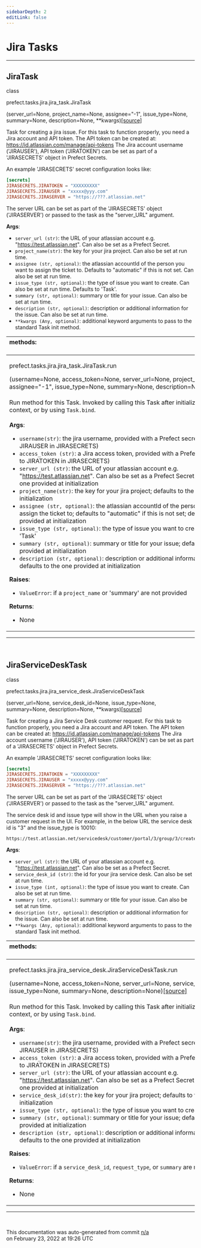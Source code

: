 ```yaml
---
sidebarDepth: 2
editLink: false
---
```

# Jira Tasks
---
 ## JiraTask
 <div class='class-sig' id='prefect-tasks-jira-jira-task-jiratask'><p class="prefect-sig">class </p><p class="prefect-class">prefect.tasks.jira.jira_task.JiraTask</p>(server_url=None, project_name=None, assignee=&quot;-1&quot;, issue_type=None, summary=None, description=None, **kwargs)<span class="source"><a href="https://github.com/PrefectHQ/prefect/blob/master/src/prefect/tasks/jira/jira_task.py#L8">[source]</a></span></div>

Task for creating a jira issue. For this task to function properly, you need a Jira account and API token.  The API token can be created at: https://id.atlassian.com/manage/api-tokens The Jira account username ('JIRAUSER'), API token ('JIRATOKEN') can be set as part of a 'JIRASECRETS' object in Prefect Secrets.

An example 'JIRASECRETS' secret configuration looks like:


```toml
[secrets]
JIRASECRETS.JIRATOKEN = "XXXXXXXXX"
JIRASECRETS.JIRAUSER = "xxxxx@yyy.com"
JIRASECRETS.JIRASERVER = "https://???.atlassian.net"

```

The server URL can be set as part of the 'JIRASECRETS' object ('JIRASERVER') or passed to the task as the "server_URL" argument.

**Args**:     <ul class="args"><li class="args">`server_url (str)`: the URL of your atlassian account e.g.         "https://test.atlassian.net".  Can also be set as a Prefect Secret.     </li><li class="args">`project_name(str)`:  the key for your jira project. Can also be set at run time.     </li><li class="args">`assignee (str, optional)`: the atlassian accountId of the person you want to assign         the ticket to.  Defaults to "automatic" if this is not set. Can also be set at run         time.     </li><li class="args">`issue_type (str, optional)`: the type of issue you want to create.  Can also be set at         run time. Defaults to 'Task'.     </li><li class="args">`summary (str, optional)`: summary or title for your issue. Can also be set at run time.     </li><li class="args">`description (str, optional)`: description or additional information for the issue. Can         also be set at run time.     </li><li class="args">`**kwargs (Any, optional)`: additional keyword arguments to pass to the standard Task         init method.</li></ul>

|methods: &nbsp;&nbsp;&nbsp;&nbsp;&nbsp;&nbsp;&nbsp;&nbsp;&nbsp;&nbsp;&nbsp;&nbsp;&nbsp;&nbsp;&nbsp;&nbsp;&nbsp;&nbsp;&nbsp;&nbsp;&nbsp;&nbsp;&nbsp;&nbsp;&nbsp;&nbsp;&nbsp;&nbsp;&nbsp;&nbsp;&nbsp;&nbsp;&nbsp;&nbsp;&nbsp;&nbsp;&nbsp;&nbsp;&nbsp;&nbsp;&nbsp;&nbsp;&nbsp;&nbsp;&nbsp;&nbsp;&nbsp;&nbsp;&nbsp;&nbsp;&nbsp;&nbsp;&nbsp;&nbsp;&nbsp;&nbsp;&nbsp;&nbsp;&nbsp;&nbsp;&nbsp;&nbsp;&nbsp;&nbsp;&nbsp;&nbsp;&nbsp;&nbsp;&nbsp;&nbsp;&nbsp;&nbsp;&nbsp;&nbsp;&nbsp;&nbsp;&nbsp;&nbsp;&nbsp;&nbsp;&nbsp;&nbsp;&nbsp;&nbsp;&nbsp;&nbsp;&nbsp;&nbsp;&nbsp;&nbsp;&nbsp;&nbsp;&nbsp;&nbsp;&nbsp;&nbsp;&nbsp;&nbsp;&nbsp;&nbsp;&nbsp;&nbsp;&nbsp;&nbsp;&nbsp;&nbsp;&nbsp;&nbsp;&nbsp;&nbsp;&nbsp;&nbsp;&nbsp;&nbsp;&nbsp;&nbsp;&nbsp;&nbsp;&nbsp;&nbsp;&nbsp;&nbsp;&nbsp;&nbsp;&nbsp;&nbsp;&nbsp;&nbsp;&nbsp;&nbsp;&nbsp;&nbsp;&nbsp;&nbsp;&nbsp;&nbsp;&nbsp;&nbsp;&nbsp;&nbsp;&nbsp;&nbsp;&nbsp;&nbsp;&nbsp;&nbsp;&nbsp;&nbsp;&nbsp;&nbsp;|
|:----|
 | <div class='method-sig' id='prefect-tasks-jira-jira-task-jiratask-run'><p class="prefect-class">prefect.tasks.jira.jira_task.JiraTask.run</p>(username=None, access_token=None, server_url=None, project_name=None, assignee=&quot;-1&quot;, issue_type=None, summary=None, description=None)<span class="source"><a href="https://github.com/PrefectHQ/prefect/blob/master/src/prefect/tasks/jira/jira_task.py#L61">[source]</a></span></div>
<p class="methods">Run method for this Task. Invoked by calling this Task after initialization within a Flow context, or by using `Task.bind`.<br><br>**Args**:     <ul class="args"><li class="args">`username(str)`: the jira username, provided with a Prefect secret (defaults to         JIRAUSER in JIRASECRETS)     </li><li class="args">`access_token (str)`: a Jira access token, provided with a Prefect secret (defaults         to JIRATOKEN in JIRASECRETS)     </li><li class="args">`server_url (str)`: the URL of your atlassian account e.g.         "https://test.atlassian.net".  Can also be set as a Prefect Secret. Defaults to         the one provided at initialization     </li><li class="args">`project_name(str)`:  the key for your jira project; defaults to the one provided         at initialization     </li><li class="args">`assignee (str, optional)`: the atlassian accountId of the person you want to         assign the ticket to; defaults to "automatic" if this is not set; defaults to         the one provided at initialization     </li><li class="args">`issue_type (str, optional)`: the type of issue you want to create; defaults to         'Task'     </li><li class="args">`summary (str, optional)`: summary or title for your issue; defaults to the one         provided at initialization     </li><li class="args">`description (str, optional)`: description or additional information for the issue;         defaults to the one provided at initialization</li></ul> **Raises**:     <ul class="args"><li class="args">`ValueError`: if a `project_name` or 'summary' are not provided</li></ul> **Returns**:     <ul class="args"><li class="args">None</li></ul></p>|

---
<br>

 ## JiraServiceDeskTask
 <div class='class-sig' id='prefect-tasks-jira-jira-service-desk-jiraservicedesktask'><p class="prefect-sig">class </p><p class="prefect-class">prefect.tasks.jira.jira_service_desk.JiraServiceDeskTask</p>(server_url=None, service_desk_id=None, issue_type=None, summary=None, description=None, **kwargs)<span class="source"><a href="https://github.com/PrefectHQ/prefect/blob/master/src/prefect/tasks/jira/jira_service_desk.py#L8">[source]</a></span></div>

Task for creating a Jira Service Desk customer request. For this task to function properly, you need a Jira account and API token.  The API token can be created at: https://id.atlassian.com/manage/api-tokens The Jira account username ('JIRAUSER'), API token ('JIRATOKEN') can be set as part of a 'JIRASECRETS' object in Prefect Secrets.

An example 'JIRASECRETS' secret configuration looks like:


```toml
[secrets]
JIRASECRETS.JIRATOKEN = "XXXXXXXXX"
JIRASECRETS.JIRAUSER = "xxxxx@yyy.com"
JIRASECRETS.JIRASERVER = "https://???.atlassian.net"

```

The server URL can be set as part of the 'JIRASECRETS' object ('JIRASERVER') or passed to the task as the "server_URL" argument.

The service desk id and issue type will show in the URL when you raise a customer request in the UI.  For example, in the below URL the service desk id is "3" and the issue_type is 10010:


```
https://test.atlassian.net/servicedesk/customer/portal/3/group/3/create/10010

````

**Args**:     <ul class="args"><li class="args">`server_url (str)`: the URL of your atlassian account e.g.         "https://test.atlassian.net".  Can also be set as a Prefect Secret.     </li><li class="args">`service_desk_id (str)`:  the id for your jira service desk. Can also be set at run time.     </li><li class="args">`issue_type (int, optional)`: the type of issue you want to create.  Can also be set at         run time.     </li><li class="args">`summary (str, optional)`: summary or title for your issue. Can also be set at run time.     </li><li class="args">`description (str, optional)`: description or additional information for the issue. Can         also be set at run time.     </li><li class="args">`**kwargs (Any, optional)`: additional keyword arguments to pass to the standard Task         init method.</li></ul>

|methods: &nbsp;&nbsp;&nbsp;&nbsp;&nbsp;&nbsp;&nbsp;&nbsp;&nbsp;&nbsp;&nbsp;&nbsp;&nbsp;&nbsp;&nbsp;&nbsp;&nbsp;&nbsp;&nbsp;&nbsp;&nbsp;&nbsp;&nbsp;&nbsp;&nbsp;&nbsp;&nbsp;&nbsp;&nbsp;&nbsp;&nbsp;&nbsp;&nbsp;&nbsp;&nbsp;&nbsp;&nbsp;&nbsp;&nbsp;&nbsp;&nbsp;&nbsp;&nbsp;&nbsp;&nbsp;&nbsp;&nbsp;&nbsp;&nbsp;&nbsp;&nbsp;&nbsp;&nbsp;&nbsp;&nbsp;&nbsp;&nbsp;&nbsp;&nbsp;&nbsp;&nbsp;&nbsp;&nbsp;&nbsp;&nbsp;&nbsp;&nbsp;&nbsp;&nbsp;&nbsp;&nbsp;&nbsp;&nbsp;&nbsp;&nbsp;&nbsp;&nbsp;&nbsp;&nbsp;&nbsp;&nbsp;&nbsp;&nbsp;&nbsp;&nbsp;&nbsp;&nbsp;&nbsp;&nbsp;&nbsp;&nbsp;&nbsp;&nbsp;&nbsp;&nbsp;&nbsp;&nbsp;&nbsp;&nbsp;&nbsp;&nbsp;&nbsp;&nbsp;&nbsp;&nbsp;&nbsp;&nbsp;&nbsp;&nbsp;&nbsp;&nbsp;&nbsp;&nbsp;&nbsp;&nbsp;&nbsp;&nbsp;&nbsp;&nbsp;&nbsp;&nbsp;&nbsp;&nbsp;&nbsp;&nbsp;&nbsp;&nbsp;&nbsp;&nbsp;&nbsp;&nbsp;&nbsp;&nbsp;&nbsp;&nbsp;&nbsp;&nbsp;&nbsp;&nbsp;&nbsp;&nbsp;&nbsp;&nbsp;&nbsp;&nbsp;&nbsp;&nbsp;&nbsp;&nbsp;&nbsp;|
|:----|
 | <div class='method-sig' id='prefect-tasks-jira-jira-service-desk-jiraservicedesktask-run'><p class="prefect-class">prefect.tasks.jira.jira_service_desk.JiraServiceDeskTask.run</p>(username=None, access_token=None, server_url=None, service_desk_id=None, issue_type=None, summary=None, description=None)<span class="source"><a href="https://github.com/PrefectHQ/prefect/blob/master/src/prefect/tasks/jira/jira_service_desk.py#L64">[source]</a></span></div>
<p class="methods">Run method for this Task. Invoked by calling this Task after initialization within a Flow context, or by using `Task.bind`.<br><br>**Args**:     <ul class="args"><li class="args">`username(str)`: the jira username, provided with a Prefect secret (defaults to         JIRAUSER in JIRASECRETS)     </li><li class="args">`access_token (str)`: a Jira access token, provided with a Prefect secret (defaults         to JIRATOKEN in JIRASECRETS)     </li><li class="args">`server_url (str)`: the URL of your atlassian account e.g.         "https://test.atlassian.net".  Can also be set as a Prefect Secret. Defaults to         the one provided at initialization     </li><li class="args">`service_desk_id(str)`:  the key for your jira project; defaults to the one         provided at initialization     </li><li class="args">`issue_type (str, optional)`: the type of issue you want to create;     </li><li class="args">`summary (str, optional)`: summary or title for your issue; defaults to the one         provided at initialization     </li><li class="args">`description (str, optional)`: description or additional information for the issue;         defaults to the one provided at initialization</li></ul> **Raises**:     <ul class="args"><li class="args">`ValueError`: if a `service_desk_id`, `request_type`, or `summary` are not provided</li></ul> **Returns**:     <ul class="args"><li class="args">None</li></ul></p>|

---
<br>


<p class="auto-gen">This documentation was auto-generated from commit <a href='https://github.com/PrefectHQ/prefect/commit/n/a'>n/a</a> </br>on February 23, 2022 at 19:26 UTC</p>